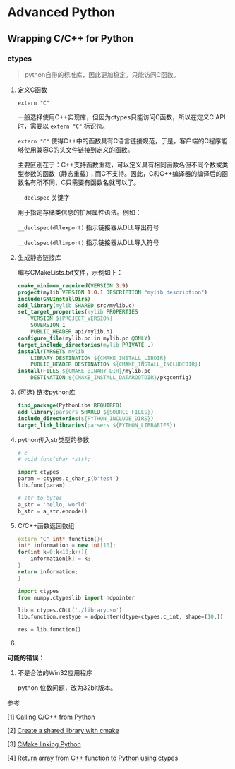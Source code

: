 # Advanced Python

## Wrapping C/C++ for Python

### ctypes

>   python自带的标准库，因此更加稳定。只能访问C函数。

1.  定义C函数

    `extern "C"` 

    一般选择使用C++实现库，但因为ctypes只能访问C函数，所以在定义C API时，需要以 `extern "C"` 标识符。

    `extern "C"` 使得C++中的函数具有C语言链接规范，于是，客户端的C程序能够使用兼容C的头文件链接到定义的函数。

    主要区别在于：C++支持函数重载，可以定义具有相同函数名但不同个数或类型参数的函数（静态重载）；而C不支持。因此，C和C++编译器的编译后的函数名有所不同，C只需要有函数名就可以了。

    `__declspec` 关键字

    用于指定存储类信息的扩展属性语法。例如：

    `__declspec(dllexport)` 指示链接器从DLL导出符号

    `__declspec(dllimport)` 指示链接器从DLL导入符号

2.  生成静态链接库 

    编写CMakeLists.txt文件，示例如下：

    ````cmake
    cmake_minimum_required(VERSION 3.9)
    project(mylib VERSION 1.0.1 DESCRIPTION "mylib description")
    include(GNUInstallDirs)
    add_library(mylib SHARED src/mylib.c)
    set_target_properties(mylib PROPERTIES
        VERSION ${PROJECT_VERSION}
        SOVERSION 1
        PUBLIC_HEADER api/mylib.h)
    configure_file(mylib.pc.in mylib.pc @ONLY)
    target_include_directories(mylib PRIVATE .)
    install(TARGETS mylib
        LIBRARY DESTINATION ${CMAKE_INSTALL_LIBDIR}
        PUBLIC_HEADER DESTINATION ${CMAKE_INSTALL_INCLUDEDIR})
    install(FILES ${CMAKE_BINARY_DIR}/mylib.pc
        DESTINATION ${CMAKE_INSTALL_DATAROOTDIR}/pkgconfig)
    ````

    

3.  (可选) 链接python库

    ```cmake
    find_package(PythonLibs REQUIRED)
    add_library(parsers SHARED ${SOURCE_FILES})
    include_directories(${PYTHON_INCLUDE_DIRS})
    target_link_libraries(parsers ${PYTHON_LIBRARIES})
    ```

4.  python传入str类型的参数

    ```python
    # c
    # void func(char *str);
    
    import ctypes
    param = ctypes.c_char_p(b'test')
    lib.func(param)
    
    # str to bytes
    a_str = 'hello, world'
    b_str = a_str.encode()
    ```

5.  C/C++函数返回数组

    ```c++
    extern "C" int* function(){
    int* information = new int[10];
    for(int k=0;k<10;k++){
        information[k] = k;
    }
    return information;
    }
    ```

    

    ```python
    import ctypes
    from numpy.ctypeslib import ndpointer
    
    lib = ctypes.CDLL('./library.so')
    lib.function.restype = ndpointer(dtype=ctypes.c_int, shape=(10,))
    
    res = lib.function()
    ```

    

6.  

**可能的错误**：

1.  不是合法的Win32应用程序

    python 位数问题，改为32bit版本。

参考

[1]  [Calling C/C++ from Python]( https://stackoverflow.com/questions/145270/calling-c-c-from-python ) 

[2] [Create a shared library with cmake]( https://stackoverflow.com/questions/17511496/how-to-create-a-shared-library-with-cmake ) 

[3] [CMake linking Python]( https://stackoverflow.com/questions/28817266/cmake-not-linking-python ) 

[4] [Return array from C++ function to Python using ctypes]( https://stackoverflow.com/questions/14887378/how-to-return-array-from-c-function-to-python-using-ctypes ) 



